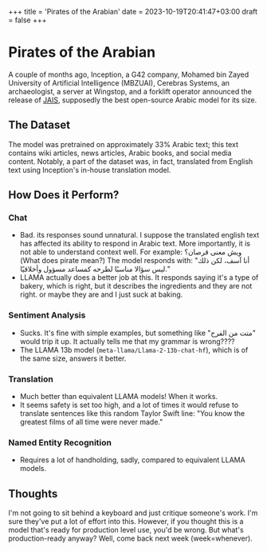 +++
title = 'Pirates of the Arabian'
date = 2023-10-19T20:41:47+03:00
draft = false
+++

# Pirates of the Arabian 

A couple of months ago, Inception, a G42 company, Mohamed bin Zayed University of Artificial Intelligence (MBZUAI), Cerebras Systems, an archaeologist, a server at Wingstop, and a forklift operator announced the release of [JAIS](https://mbzuai.ac.ae/news/meet-jais-the-worlds-most-advanced-arabic-large-language-model-open-sourced-by-g42s-inception/), supposedly the best open-source Arabic model for its size.


## The Dataset
The model was pretrained on approximately 33% Arabic text; this text contains wiki articles, news articles, Arabic books, and social media content. Notably, a part of the dataset was, in fact, translated from English text using Inception's in-house translation model.


## How Does it Perform?
### Chat
- Bad. its responses sound unnatural. I suppose the translated english text has affected its ability to respond in Arabic text. More importantly, it is not able to understand context well. For example: ويش معنى قرصان؟ (What does pirate mean?) The model responds with: "أنا آسف، لكن ذلك ليس سؤالا مناسبًا لطرحه كمساعد مسؤول وأخلاقيًا."
- LLAMA actually does a better job at this. It responds saying it's a type of bakery, which is right, but it describes the ingredients and they are not right. or maybe they are and I just suck at baking.

### Sentiment Analysis
- Sucks. It's fine with simple examples, but something like "متت من الفرح" would trip it up. It actually tells me that my grammar is wrong???? 
- The LLAMA 13b model (`meta-llama/Llama-2-13b-chat-hf`), which is of the same size, answers it better. 

### Translation
- Much better than equivalent LLAMA models! When it works. 
- It seems safety is set too high, and a lot of times it would refuse to translate sentences like this random Taylor Swift line: "You know the greatest films of all time were never made."

### Named Entity Recognition
- Requires a lot of handholding, sadly, compared to equivalent LLAMA models.

## Thoughts
I'm not going to sit behind a keyboard and just critique someone's work. I'm sure they've put a lot of effort into this. However, if you thought this is a model that's ready for production level use, you'd be wrong. But what's production-ready anyway? Well, come back next week (week=whenever).
